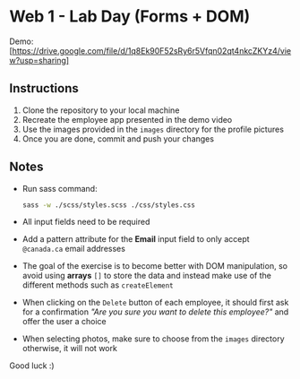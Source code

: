 # Web 1 - Lab Day (Forms + DOM)

Demo: [https://drive.google.com/file/d/1q8Ek90F52sRy6r5Vfqn02qt4nkcZKYz4/view?usp=sharing]

## Instructions

1. Clone the repository to your local machine
2. Recreate the employee app presented in the demo video
3. Use the images provided in the `images` directory for the profile pictures
4. Once you are done, commit and push your changes

## Notes

- Run sass command:

  ```bash
  sass -w ./scss/styles.scss ./css/styles.css
  ```

- All input fields need to be required
- Add a pattern attribute for the **Email** input field to only accept `@canada.ca` email addresses
- The goal of the exercise is to become better with DOM manipulation, so avoid using **arrays** `[]` to store the data and instead make use of the different methods such as `createElement`
- When clicking on the `Delete` button of each employee, it should first ask for a confirmation *"Are you sure you want to delete this employee?"* and offer the user a choice
- When selecting photos, make sure to choose from the `images` directory otherwise, it will not work

Good luck :)
